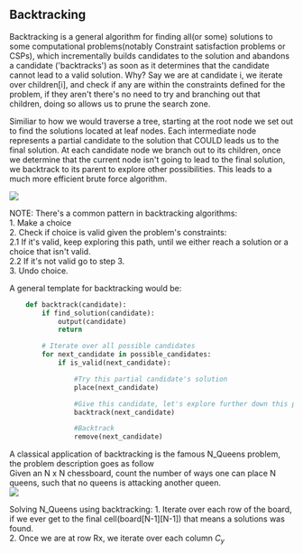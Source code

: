 ## Backtracking

Backtracking is a general algorithm for finding all(or some) solutions to some computational problems(notably Constraint satisfaction problems or CSPs), which incrementally builds candidates to the solution and abandons a candidate ('backtracks') as soon as it determines that the candidate cannot lead to a valid solution. Why? Say we are at candidate i, we iterate over children[i], and check if any are within the constraints defined for the problem, if they aren't there's no need to try and branching out that children, doing so allows us to prune the search zone.

Similiar to how we would traverse a tree, starting at the root node we set out to find the solutions located at leaf nodes. Each intermediate node represents a partial candidate to the solution that COULD leads us to the final solution. At each candidate node we branch out to its children, once we determine that the current node isn't going to lead to the final solution, we backtrack to its parent to explore other possibilities. This leads to a much more efficient brute force algorithm.

![](https://github.com/m-xyz/AOC_2022/blob/main/backtracking/backtracking.png)</br>


NOTE: There's a common pattern in backtracking algorithms:</br>
    1. Make a choice</br>
    2. Check if choice is valid given the problem's constraints:</br>
        2.1 If it's valid, keep exploring this path, until we either reach a solution or a choice that isn't valid.</br>
        2.2 If it's not valid go to step 3.</br>
    3. Undo choice.</br>

A general template for backtracking would be:

```python
    def backtrack(candidate):
        if find_solution(candidate):
            output(candidate)
            return

        # Iterate over all possible candidates
        for next_candidate in possible_candidates:
            if is_valid(next_candidate):

                #Try this partial candidate's solution
                place(next_candidate)

                #Give this candidate, let's explore further down this path
                backtrack(next_candidate)

                #Backtrack
                remove(next_candidate)
```

A classical application of backtracking is the famous N_Queens problem, the problem description goes as follow</br>
Given an N x N chessboard, count the number of ways one can place N queens, such that no queens is attacking another queen.</br>
![](https://github.com/m-xyz/AOC_2022/blob/main/backtracking/n_queen_constraints.png)</br>

Solving N_Queens using backtracking:
    1. Iterate over each row of the board, if we ever get to the final cell(board[N-1][N-1]) that means a solutions was found.</br>
    2. Once we are at row Rx, we iterate over each column $C_y$

